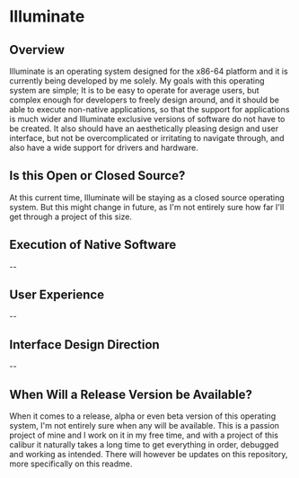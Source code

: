 # Illuminate
## Overview
Illuminate is an operating system designed for the x86-64 platform and it is currently being developed by me solely. My goals with this operating system are simple; It is to be easy to operate for average users, but complex enough for developers to freely design around, and it should be able to execute non-native applications, so that the support for applications is much wider and Illuminate exclusive versions of software do not have to be created. It also should have an aesthetically pleasing design and user interface, but not be overcomplicated or irritating to navigate through, and also have a wide support for drivers and hardware.
## Is this Open or Closed Source?
At this current time, Illuminate will be staying as a closed source operating system. But this might change in future, as I'm not entirely sure how far I'll get through a project of this size.
## Execution of Native Software
--
## User Experience
--
## Interface Design Direction
--
## When Will a Release Version be Available?
When it comes to a release, alpha or even beta version of this operating system, I'm not entirely sure when any will be available. This is a passion project of mine and I work on it in my free time, and with a project of this calibur it naturally takes a long time to get everything in order, debugged and working as intended. There will however be updates on this repository, more specifically on this readme.
